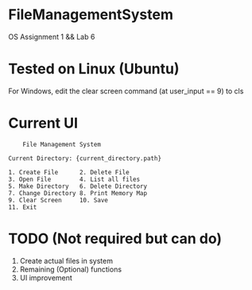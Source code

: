# FileManagementSystem
 OS Assignment 1 && Lab 6

# Tested on Linux (Ubuntu)
 For Windows, edit the clear screen command (at user_input == 9) to cls

# Current UI

		File Management System

	Current Directory: {current_directory.path}

	1. Create File		2. Delete File
	3. Open File		4. List all files
	5. Make Directory	6. Delete Directory
	7. Change Directory	8. Print Memory Map
	9. Clear Screen		10. Save
	11. Exit

# TODO (Not required but can do)
1. Create actual files in system
2. Remaining (Optional) functions
3. UI improvement
